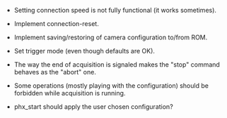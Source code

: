 * Setting connection speed is not fully functional (it works sometimes).

* Implement connection-reset.

* Implement saving/restoring of camera configuration to/from ROM.

* Set trigger mode (even though defaults are OK).

* The way the end of acquisition is signaled makes the "stop" command behaves
  as the "abort" one.

* Some operations (mostly playing with the configuration) should be forbidden
  while acquisition is running.

* phx_start should apply the user chosen configuration?
